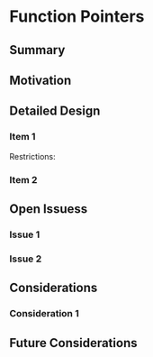 # Function Pointers

## Summary

## Motivation

## Detailed Design 

### Item 1

Restrictions:

### Item 2

## Open Issuess

### Issue 1

### Issue 2

## Considerations

### Consideration 1

## Future Considerations
